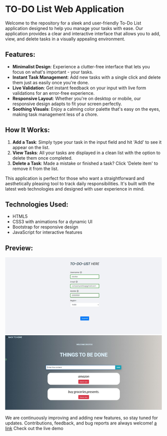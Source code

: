 # TO-DO List Web Application

Welcome to the repository for a sleek and user-friendly To-Do List application designed to help you manage your tasks with ease. Our application provides a clear and interactive interface that allows you to add, view, and delete tasks in a visually appealing environment.

## Features:
- **Minimalist Design**: Experience a clutter-free interface that lets you focus on what's important - your tasks.
- **Instant Task Management**: Add new tasks with a single click and delete them just as easily once you're done.
- **Live Validation**: Get instant feedback on your input with live form validations for an error-free experience.
- **Responsive Layout**: Whether you're on desktop or mobile, our responsive design adapts to fit your screen perfectly.
- **Soothing Visuals**: Enjoy a calming color palette that's easy on the eyes, making task management less of a chore.

## How It Works:
1. **Add a Task**: Simply type your task in the input field and hit 'Add' to see it appear on the list.
2. **View Tasks**: All your tasks are displayed in a clean list with the option to delete them once completed.
3. **Delete a Task**: Made a mistake or finished a task? Click 'Delete item' to remove it from the list.

This application is perfect for those who want a straightforward and aesthetically pleasing tool to track daily responsibilities. It's built with the latest web technologies and designed with user experience in mind.

## Technologies Used:
- HTML5
- CSS3 with animations for a dynamic UI
- Bootstrap for responsive design
- JavaScript for interactive features

## Preview:
![](preview1.jpg) 
![](preview2.jpg) 

We are continuously improving and adding new features, so stay tuned for updates. Contributions, feedback, and bug reports are always welcome!
[a link](https://abishekbalance.github.io/web_sticky_notes/)
Check out the live demo 

